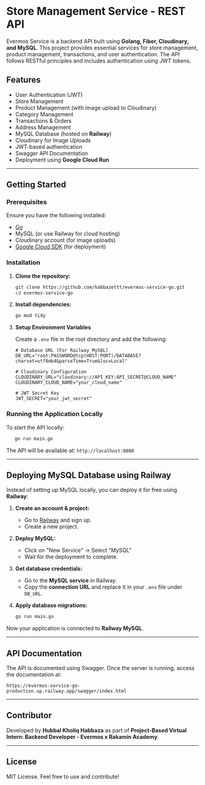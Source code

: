 # Store Management Service - REST API

Evermos Service is a backend API built using **Golang, Fiber, Cloudinary, and MySQL**. This project provides essential services for store management, product management, transactions, and user authentication. The API follows RESTful principles and includes authentication using JWT tokens.

## Features

- User Authentication (JWT)
- Store Management
- Product Management (with image upload to Cloudinary)
- Category Management
- Transactions & Orders
- Address Management
- MySQL Database (hosted on **Railway**)
- Cloudinary for Image Uploads
- JWT-based authentication
- Swagger API Documentation
- Deployment using **Google Cloud Run**

---

## Getting Started

### Prerequisites

Ensure you have the following installed:

- [Go](https://go.dev/dl/)
- MySQL (or use Railway for cloud hosting)
- Cloudinary account (for image uploads)
- [Google Cloud SDK](https://cloud.google.com/sdk/docs/install) (for deployment)

### Installation

1. **Clone the repository:**

   ```sh
   git clone https://github.com/habbazettt/evermos-service-go.git
   cd evermos-service-go
   ```

2. **Install dependencies:**

   ```sh
   go mod tidy
   ```

3. **Setup Environment Variables**

   Create a `.env` file in the root directory and add the following:

   ```env
   # Database URL (For Railway MySQL)
   DB_URL="root:PASSWORD@tcp(HOST:PORT)/DATABASE?charset=utf8mb4&parseTime=True&loc=Local"
   
   # Cloudinary Configuration
   CLOUDINARY_URL="cloudinary://API_KEY:API_SECRET@CLOUD_NAME"
   CLOUDINARY_CLOUD_NAME="your_cloud_name"
   
   # JWT Secret Key
   JWT_SECRET="your_jwt_secret"
   ```

### Running the Application Locally

To start the API locally:

```sh
   go run main.go
```

The API will be available at: `http://localhost:8080`

---

## Deploying MySQL Database using Railway

Instead of setting up MySQL locally, you can deploy it for free using **Railway**:

1. **Create an account & project:**
   - Go to [Railway](https://railway.app/) and sign up.
   - Create a new project.

2. **Deploy MySQL:**
   - Click on "New Service" → Select "MySQL"
   - Wait for the deployment to complete.

3. **Get database credentials:**
   - Go to the **MySQL service** in Railway.
   - Copy the **connection URL** and replace it in your `.env` file under `DB_URL`.

4. **Apply database migrations:**

   ```sh
   go run main.go
   ```

Now your application is connected to **Railway MySQL**.

---

## API Documentation

The API is documented using Swagger. Once the server is running, access the documentation at:

```
https://evermos-service-go-production.up.railway.app/swagger/index.html
```

---

## Contributor

Developed by **Hubbal Kholiq Habbaza** as part of **Project-Based Virtual Intern: Backend Developer - Evermos x Rakamin Academy**.

---

## License

MIT License. Feel free to use and contribute!
